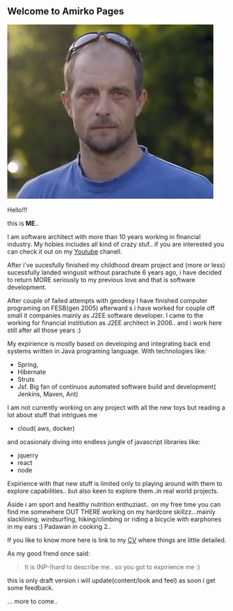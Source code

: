 ## Welcome to Amirko Pages

![image](/img/svemirko.jpg)

Hello!!!

this is **ME**.. 

I am software architect with more than 10 years working in financial industry.
My hobies includes all kind of crazy stuf.. 
if you are interested you can check it out on my [Youtube](https://www.youtube.com/channel/UCEX5HdbTHiak9DOg4NzSy6w) chanell.

After i've sucesfully finished my childhood dream project and (more or less) sucessfully landed wingusit without parachute 6 years ago, i have decided to return MORE seriously to my previous love and that is software development.

After couple of failed attempts with geodesy I have finished computer programing on FESB(gen 2005) afterward
s i have worked for couple off small it companies mainly as J2EE software developer.
I came to the working for financial institiution  as J2EE architect in 2006.. and i work here still after all those years :)

My expirience is mostly based on developing and integrating back end systems written in Java programing language.
With technologies like:
* Spring, 
* Hibernate 
* Struts  
* Jsf.
Big fan of continuos automated software build and development( Jenkins, Maven, Ant)

I am not currently working on any project with all the new toys but  reading a lot about stuff that intrigues me
* cloud( aws, docker) 

and ocasionaly diving into endless jungle of javascript libraries like: 
* jquerry 
* react  
* node

Expirience with that new stuff is limited only to playing around with them to explore capabilities.. 
but also keen to explore them..in real world projects.


Aside i am sport and healthy nutrition enthuziast.. on my free time you can find me somewhere OUT THERE 
working on my hardcore skillzz...mainly slacklining, windsurfing, hiking/climbing or riding a bicycle with earphones in my ears :)
Padawan in cooking 2..

If you like to know more here is link to my [CV](/_data/AmirKosCV_hr.pdf) where things are little detailed.


As my good frend once said:
>It is (NP-)hard to describe me.. so you got to expirience me :)

this is only draft version i will update(content/look and feel) as soon i get some feedback.



... more to come..






